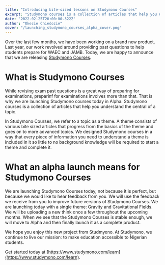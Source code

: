 ```yaml
---
title: "Introducing bite-sized lessons on Studymono Courses"
excerpt: "Studymono courses is a collection of articles that help you understand the central of a topic. Studymono Courses progress from the basics of a theme and go on to more advanced topics. Every piece of information you need to understand a theme is included so little to no background knowledge is required to start and complete a theme."
date: "2022-02-25T20:00:00.322Z"
author: "Okezie Chiedozie"
cover: "/launching_studymono_courses_alpha_cover.png"
---
```


Over the last few months, we have been working on a brand new product. Last year, our work revolved around providing past questions to help students prepare for WAEC and JAMB. Today, we are happy to announce that we are releasing [Studymono Courses](https://www.studymono.com/learn).

# What is Studymono Courses
While revising exam past questions is a great way of preparing for examinations, preparinf for examinations involves more than that. That is why we are launching Studymono courses today in Alpha. Studymono courses is a collection of articles that help you understand the central of a topic.

In Studymono Courses, we refer to a topic as a theme. A theme consists of various bite sized articles that progress from the basics of the theme and goes on to more advanced topics. We designed Studymono courses in a way that every piece of information you need to understand a theme is included in it so little to no background knowledge will be required to start a theme and complete it.

# What an alpha launch means for Studymono Courses
We are launching Studymono Courses today, not because it is perfect, but because we would like to hear feedback from you. We will use the feedback we receive from you to improve future versions of Studymono Courses. We are launching today with a single theme: Gravity and Gravitational Fields. We will be uploading a new think once a few throughout the upcoming months. When we see that the Studymono Courses is stable enough, we will move to Alpha and then finally launch it as a complete product.

We hope you enjoy this new project from Studmyono. At Studymono, we continue to live our mission: to make education accessible to Nigerian students.

Get started today at [https://www.studymono.com/learn](https://www.studymono.com/learn).